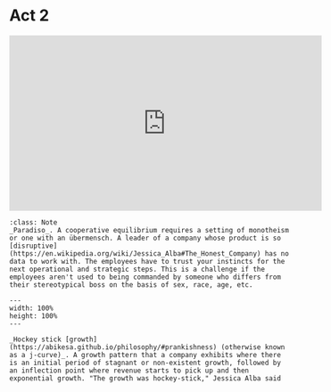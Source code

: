 # Act 2

<iframe width="560" height="315" src="https://www.youtube.com/embed/zY9KZyJ1EiI?start=1550" frameborder="0" allow="accelerometer; autoplay; encrypted-media; gyroscope; picture-in-picture" allowfullscreen></iframe>

```{admonition} Jessica Alba, CEO
:class: Note
_Paradiso_. A cooperative equilibrium requires a setting of monotheism or one with an übermensch. A leader of a company whose product is so [disruptive](https://en.wikipedia.org/wiki/Jessica_Alba#The_Honest_Company) has no data to work with. The employees have to trust your instincts for the next operational and strategic steps. This is a challenge if the employees aren't used to being commanded by someone who differs from their stereotypical boss on the basis of sex, race, age, etc.
```


```{figure} https://media.licdn.com/dms/image/v2/C4E12AQH6RiyPzz07lg/article-cover_image-shrink_600_2000/article-cover_image-shrink_600_2000/0/1586433320480?e=2147483647&v=beta&t=_vue6FS0jVhPefW-5h-S7fiDodPwtFyYiYbVykstjo0
---
width: 100%
height: 100%
---

_Hockey stick [growth](https://abikesa.github.io/philosophy/#prankishness) (otherwise known as a j-curve)_. A growth pattern that a company exhibits where there is an initial period of stagnant or non-existent growth, followed by an inflection point where revenue starts to pick up and then exponential growth. "The growth was hockey-stick," Jessica Alba said
```


